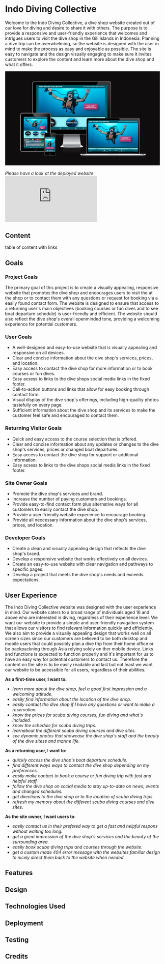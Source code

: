 # **Indo Diving Collective**

Welcome to the Indo Diving Collective, a dive shop website created out of our love for diving and desire to share it with others. The purpose is to provide a responsive and user-friendly experience that welcomes and intrigues users to visit the dive shop in the Gili Islands in Indonesia. Planning a dive trip can be overwhelming, so the website is designed with the user in mind to make the process as easy and enjoyable as possible. The site is easy to navigate and the design visually engaging to make sure it invites customers to explore the content and learn more about the dive shop and what it offers.

![amiresponsive](/docs/validation/amiresponsive.png)

*Please have a look at the deployed website ![here.](https://debbiebergstrom.github.io/CI_PP1_DS/index.html)*

## **Content**

table of content with links

## **Goals**

### **Project Goals**
The primary goal of this project is to create a visually appealing, responsive website that promotes the dive shop and encourages users to visit the at the shop or to contact them with any questions or request for booking via a easily found contact form. The website is designed to ensure that access to a returning user's main objectives (booking courses or fun dives and to see boat departure schedule) is user-friendly and efficient. The website should also reflect the dive shop's overall openminded tone, providing a welcoming experience for potential customers.

### **User Goals**

- A well-designed and easy-to-use website that is visually appealing and responsive on all devices.
- Clear and concise information about the dive shop's services, prices, and location.
- Easy access to contact the dive shop for more information or to book courses or fun dives.
- Easy acsess to links to the dive shops social media links in the fixed footer. 
- Call-to-action buttons and links that allow for easy booking through contact form.
- Visual display of the dive shop's offerings, including high-quality photos tastefully on every page.
- Sufficient information about the dive shop and its services to make the customer feel safe and encouraged to contact them.

### **Returning Visitor Goals**

- Quick and easy access to the course selection that is offered.
- Clear and concise information about any updates or changes to the dive shop's services, prices or changed boat 
departures.
- Easy access to contact the dive shop for support or additional information.
- Easy acsess to links to the dive shops social media links in the fixed footer.

### **Site Owner Goals**

- Promote the dive shop's services and brand.
- Increase the number of paying customers and bookings.
- Provide easy-to-find contact form plus alternative ways for all customers to easily contact the dive shop.
- Provide a user-friendly website experience to encourage booking.
- Provide all neccessary information about the dive shop's services, prices, and location.

### **Developer Goals**

- Create a clean and visually appealing design that reflects the dive shop's brand.
- Develop a responsive website that works effectively on all devices.
- Create an easy-to-use website with clear navigation and pathways to specific pages.
- Develop a project that meets the dive shop's needs and exceeds expectations.


## **User Experience**

The Indo Diving Collective website was designed with the user experience in mind. Our website caters to a broad range of individuals aged 16 and above who are interested in diving, regardless of their experience level. We want our website to provide a simple and user-friendly navigation system that allows our visitors to find relevant information quickly and efficiently. We also aim to provide a visually appealing design that works well on all screen sizes since our customers are believed to be both desktop and mobile users that could possibly plan a dive trip from their home office or be backpackning through Asia relying solely on ther mobile device. Links and functions is expected to function properly and it's important for us to have an easy way for potential customers to contact us. Therefore the content on the site is to be easily readable and last but not least we want our website to be accessible for all users, regardless of their abilities.

**As a first-time user, I want to:** 
- _learn more about the dive shop, feel a good first impression and a welcoming attitude._
- _easily find information about the location of the dive shop._
- _easily contact the dive shop if I have any questions or want to make a reservation._
- _know the prices for scuba diving courses, fun diving and what's included._
- _know the schedule for scuba diving trips._
- _learnabout the different scuba diving courses and dive sites._
- _see dynamic photos that showcase the dive shop's staff and the beauty of the dive sitess and marine life._

**As a returning user, I want to:**
- _quickly access the dive shop's boat departure schedule._
- _find different ways ways to contact the dive shop depending on my preferences._
- _easily make contact to book a course or fun diving trip with fast and helpful staff._
- _follow the dive shop on social media to stay up-to-date on news, events and changed schedules._
- _get directions to the dive shop or to the location of scuba diving trips._
- _refresh my memory about the different scuba diving courses and dive sites._

**As the site owner, I want users to:**
- _easily contact us in their prefered way to get a fast and helpful respons without waiting too long._
- _get a great impression of the dive shop's services and the beauty of the surrounding area._
- _easily book scuba diving trips and courses through the website._
- _get a custom made 404 error message with the websites familiar design to nicely direct them back to the website when needed._

## **Features**



## **Design**



## **Technologies Used**

## **Deployment**

## **Testing**

## **Credits**
